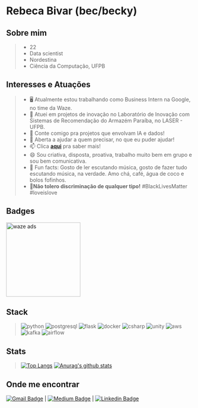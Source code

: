 
# Rebeca Bivar (bec/becky)
## Sobre mim

> * 22
> * Data scientist 
> * Nordestina
> * Ciência da Computação, UFPB

## Interesses e Atuações

> - :desktop_computer: Atualmente estou trabalhando como Business Intern na Google, no time da Waze.
> - 🌱 Atuei em projetos de inovação no Laboratório de Inovação com Sistemas de Recomendação do Armazém Paraíba, no LASER - UFPB.
> - 👯 Conte comigo pra projetos que envolvam IA e dados!
> - 💬 Aberta a ajudar a quem precisar, no que eu puder ajudar!
> - 📫 Clica [**aqui**](https://bivar.github.io/about.html) pra saber mais!
> - 😄 Sou criativa, disposta, proativa, trabalho muito bem em grupo e sou bem comunicativa.
> - :clown_face: Fun facts: Gosto de ler escutando música, gosto de fazer tudo escutando música, na verdade. Amo chá, café, água de coco e bolos fofinhos. 
> - :no_good:**Não tolero discriminação de qualquer tipo!** #BlackLivesMatter #loveislove 

## Badges
<img src="https://i.ibb.co/vmnDgz0/Badge-Horizontal-Certified-Year-2020.png" alt="waze ads" width="200"/>

## Stack

>![python](https://img.shields.io/badge/Python-14354C?style=for-the-badge&logo=python&logoColor=white)
> ![postgresql](https://img.shields.io/badge/PostgreSQL-316192?style=for-the-badge&logo=postgresql&logoColor=white)
> ![flask](https://img.shields.io/badge/Flask-000000?style=for-the-badge&logo=flask&logoColor=white)
> ![docker](https://img.shields.io/badge/Docker-2496ED?style=for-the-badge&logo=Docker&logoColor=white) 
> ![csharp](https://img.shields.io/badge/C%23-239120?style=for-the-badge&logo=c-sharp&logoColor=white)
> ![unity](https://img.shields.io/badge/Unity-100000?style=for-the-badge&logo=unity&logoColor=white)
> ![aws](https://img.shields.io/badge/Amazon_AWS-232F3E?style=for-the-badge&logo=amazon-aws&logoColor=white)
> ![kafka](https://img.shields.io/badge/Kafka-232F3E?style=for-the-badge&logo=apache-kafka&logoColor=white)
> ![airflow](https://img.shields.io/badge/Airflow-e84545?style=for-the-badge&logo=apache-airflow&logoColor=white)

## Stats

> [![Top Langs](https://github-readme-stats.vercel.app/api/top-langs/?username=bivar&exclude_repo=portfolio-tcb,bivar.github.io&show_icons=true&hide=html,teX&theme=dracula)](https://github.com/anuraghazra/github-readme-stats) [![Anurag's github stats](https://github-readme-stats.vercel.app/api?username=bivar&show_icons=true&theme=dracula)](https://github.com/anuraghazra/github-readme-stats) 

## Onde me encontrar

[![Gmail Badge](https://img.shields.io/badge/-andradebivar@gmail.com-c14438?style=flat-square&logo=Gmail&logoColor=white&link=mailto:andradebivar@gmail.com)](mailto:andradebivar@gmail.com) | [![Medium Badge](https://img.shields.io/badge/-rbvrr-black?style=flat-square&logo=Medium&logoColor=white&link=https://medium.com/@rbvrr)](https://medium.com/@rbvrr) | [![Linkedin Badge](https://img.shields.io/badge/-RebecaBivar-blue?style=flat-square&logo=Linkedin&logoColor=white&link=https://www.linkedin.com/in/rebecabivar)](https://www.linkedin.com/in/rebecabivar)

